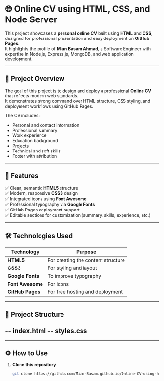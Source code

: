 # 🌐 Online CV using HTML, CSS, and Node Server

This project showcases a **personal online CV** built using **HTML** and **CSS**, designed for professional presentation and easy deployment on **GitHub Pages**.  
It highlights the profile of **Mian Basam Ahmad**, a Software Engineer with expertise in Node.js, Express.js, MongoDB, and web application development.

---

## 🚀 Project Overview

The goal of this project is to design and deploy a professional **Online CV** that reflects modern web standards.  
It demonstrates strong command over HTML structure, CSS styling, and deployment workflows using GitHub Pages.

The CV includes:
- Personal and contact information  
- Professional summary  
- Work experience  
- Education background  
- Projects  
- Technical and soft skills  
- Footer with attribution  

---

## 🧩 Features

✅ Clean, semantic **HTML5** structure  
✅ Modern, responsive **CSS3** design  
✅ Integrated icons using **Font Awesome**  
✅ Professional typography via **Google Fonts**  
✅ GitHub Pages deployment support  
✅ Editable sections for customization (summary, skills, experience, etc.)  

---

## 🛠️ Technologies Used

| Technology | Purpose |
|-------------|----------|
| **HTML5** | For creating the content structure |
| **CSS3** | For styling and layout |
| **Google Fonts** | To improve typography |
| **Font Awesome** | For icons |
| **GitHub Pages** | For free hosting and deployment |

---

## 📁 Project Structure
-- index.html
-- styles.css
--

---

## ⚙️ How to Use

1. **Clone this repository**
   ```bash
   git clone https://github.com/Mian-Basam.github.io/Online-CV-using-html-css-and-node-sever.git


